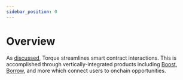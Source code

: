 ```yaml
---
sidebar_position: 0
---
```


# Overview
As [discussed](/main/overview/intro), Torque streamlines smart contract interactions. This is accomplished through vertically-integrated products including [Boost](https://app.torque.fi/boost), [Borrow](https://app.torque.fi/borrow), and more which connect users to onchain opportunities.